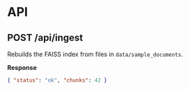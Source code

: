 # API


## POST /api/ingest
Rebuilds the FAISS index from files in `data/sample_documents`.


**Response**
```json
{ "status": "ok", "chunks": 42 }
